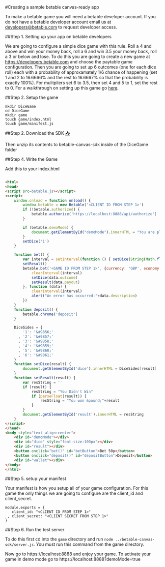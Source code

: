 #Creating a sample betable canvas-ready app

To make a betable game you will need a betable developer account. If you do not have a betable developer account email us at [developers@betable.com](mailto:developers@betable.com?Subject=Request%20for%20a%20Betable%20XHR%20developer%20account%20&Body=Tell%20us%20a%20little%20bit%20about%20yourself%20and%20why%20you%20want%20to%20become%20a%20betable%20developer) to request developer access.

##Step 1. Setting up your app on betable developers

We are going to configure a simple dice game with this rule. Roll a 4 and above and win your money back, roll a 6 and win 3.5 your money back, roll a 3 or below and lose. To do this you are going to create a new game at https://developers.betable.com and choose the paytable game configuration. Then you are going to set up 6 outcomes (one for each dice roll) each with a probability of approxamately 1/6 chance of happening (set 1 and 2 to 16.6666% and the rest to 16.6667% so that the probability is exactly 100%). For mulitpliers set 6 to 3.5, then set 4 and 5 to 1, set the rest to 0. For a walkthrough on setting up this game go [here](DICE_GAME_EXAMPLE.md).

##Step 2. Setup the game

```
mkdir DiceGame
cd DiceGame
mkdir game
touch game/index.html
touch game/manifest.js

```

##Step 2. Download the SDK [:inbox_tray:](https://github.com/betable/betable-canvas-sdk/releases/download/0.1.0/release.zip)

Then unzip its contents to betable-canvas-sdk inside of the DiceGame folder

##Step 4. Write the Game

Add this to your index.html


```html

<html>
<head>
<script src=betable.js></script>
<script>
    window.onload = function onload() {
        window.betable = new Betable('<CLIENT ID FROM STEP 1>')
        if (!betable.authorized) {
            betable.authorize('https://localhost:8888/api/authorize')
        }

        if (betable.demoMode) {
            document.getElementById("demoMode").innerHTML = "You are playing in Demo Mode"
        }
        setDice('1')    
    }

    function bet() {
        var interval = setInterval(function () { setDice(String(Math.floor(Math.random()*6)+1)) }, 100)
        setResult()
        betable.bet('<GAME ID FROM STEP 1>', {currency: 'GBP', economy: 'sandbox', wager: '0.50'}, function (data) {
            clearInterval(interval)
            setDice(data.outcome)
            setResult(data.payout)
        }, function (data) {
            clearInterval(interval)
            alert("An error has occurred:"+data.description)
        })
    }
    function deposit() {
        betable.chrome('deposit')
    }

    DiceSides = {
        '1': '&#9856;'
      , '2': '&#9857;'
      , '3': '&#9858;'
      , '4': '&#9859;'
      , '5': '&#9860;'
      , '6': '&#9861;'
    }
    function setDice(result) {
        document.getElementById('dice').innerHTML = DiceSides[result]
    }
    function setResult(result) {
        var resString = ''
        if (result) {
            resString = "You Didn't Win"
            if (parseFloat(result)) {
                resString = "You won &pound;"+result
            }
        }
        document.getElementById('result').innerHTML = resString
    }
</script>
</head>
<body style="text-align:center">
    <div id="demoMode"></div>
    <div id="dice" style="font-size:100px"></div>
    <div id="result"></div>
    <button onclick="bet()" id="betButton">Bet 50p</button>
    <button onclick="deposit()" id="depositButton">Deposit</button>
    <div id="wallet"></div>
</body>
</html>

```

##Step 5. setup your manifest

Your manifest is how you setup all of your game configuration. For this game the only things we are going to configure are the client_id and client_secret.

```
module.exports = {
   client_id: "<CLIENT ID FROM STEP 1>"
 , client_secret: "<CLIENT SECRET FROM STEP 1>"
}
```

##Step 6. Run the test server

To do this first cd into the `game` directory and run `node ../betable-canvas-sdk/server.js`. You must run this command from the game directory.

Now go to https://localhost:8888 and enjoy your game. To activate your game in demo mode go to https://localhost:8888?demoMode=true



